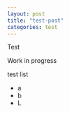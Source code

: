 ```yaml
---
layout: post
title: "test-post"
categories: test
---
```


Test

Work in progress

test list

* a
* b
* L




